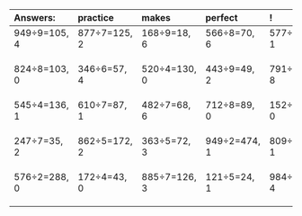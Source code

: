 | Answers: | practice | makes | perfect | ! |
| :--- | :--- | :--- | :--- | :--- |
| 949÷9=105, 4 | 877÷7=125, 2 | 168÷9=18, 6 | 566÷8=70, 6 | 577÷2=288, 1 | 
|   |   |   |   |   | 
|   |   |   |   |   | 
|   |   |   |   |   | 
| 824÷8=103, 0 | 346÷6=57, 4 | 520÷4=130, 0 | 443÷9=49, 2 | 791÷9=87, 8 | 
|   |   |   |   |   | 
|   |   |   |   |   | 
|   |   |   |   |   | 
| 545÷4=136, 1 | 610÷7=87, 1 | 482÷7=68, 6 | 712÷8=89, 0 | 152÷4=38, 0 | 
|   |   |   |   |   | 
|   |   |   |   |   | 
|   |   |   |   |   | 
| 247÷7=35, 2 | 862÷5=172, 2 | 363÷5=72, 3 | 949÷2=474, 1 | 809÷8=101, 1 | 
|   |   |   |   |   | 
|   |   |   |   |   | 
|   |   |   |   |   | 
| 576÷2=288, 0 | 172÷4=43, 0 | 885÷7=126, 3 | 121÷5=24, 1 | 984÷5=196, 4 | 
|   |   |   |   |   | 
|   |   |   |   |   | 
|   |   |   |   |   | 
